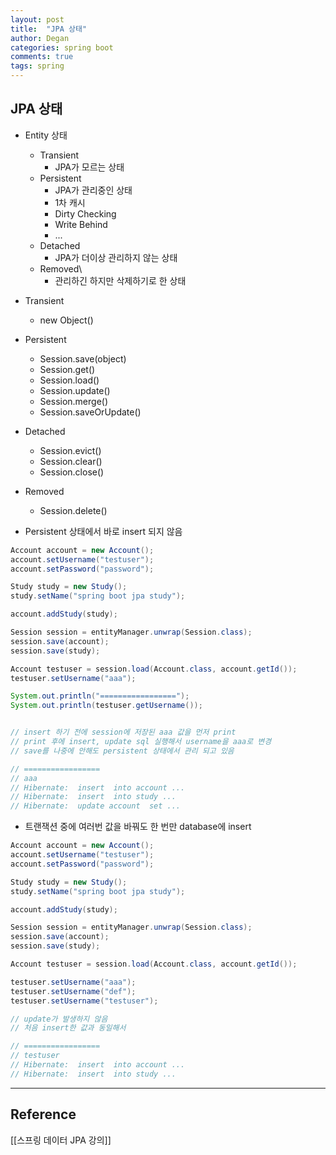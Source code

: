 ```yaml
---
layout: post
title:  "JPA 상태"
author: Degan
categories: spring boot
comments: true
tags: spring
---
```


## JPA 상태

- Entity 상태
	- Transient
		- JPA가 모르는 상태
	- Persistent
		- JPA가 관리중인 상태
		- 1차 캐시
		- Dirty Checking
		- Write Behind
		- ...
	- Detached
		- JPA가 더이상 관리하지 않는 상태
	- Removed\
		- 관리하긴 하지만 삭제하기로 한 상태


- Transient 
	- new Object() 
- Persistent
	- Session.save(object)
	- Session.get()
	- Session.load()
	- Session.update()
	- Session.merge()
	- Session.saveOrUpdate()
- Detached
	- Session.evict()
	- Session.clear()
	- Session.close()
- Removed
	- Session.delete()

- Persistent 상태에서 바로 insert 되지 않음

```java
Account account = new Account();
account.setUsername("testuser");
account.setPassword("password");

Study study = new Study();
study.setName("spring boot jpa study");

account.addStudy(study);

Session session = entityManager.unwrap(Session.class);
session.save(account);
session.save(study);

Account testuser = session.load(Account.class, account.getId());
testuser.setUsername("aaa");

System.out.println("=================");
System.out.println(testuser.getUsername());


// insert 하기 전에 session에 저장된 aaa 값을 먼저 print
// print 후에 insert, update sql 실행해서 username을 aaa로 변경
// save를 나중에 안해도 persistent 상태에서 관리 되고 있음

// =================
// aaa
// Hibernate:  insert  into account ...
// Hibernate:  insert  into study ...
// Hibernate:  update account  set ...
```


- 트랜잭션 중에 여러번 값을 바꿔도 한 번만 database에 insert

```java
Account account = new Account();
account.setUsername("testuser");
account.setPassword("password");

Study study = new Study();
study.setName("spring boot jpa study");

account.addStudy(study);

Session session = entityManager.unwrap(Session.class);
session.save(account);
session.save(study);

Account testuser = session.load(Account.class, account.getId());

testuser.setUsername("aaa");
testuser.setUsername("def");
testuser.setUsername("testuser");

// update가 발생하지 않음
// 처음 insert한 값과 동일해서

// =================
// testuser
// Hibernate:  insert  into account ...
// Hibernate:  insert  into study ...
```

---
## Reference

[[스프링 데이터 JPA 강의]]